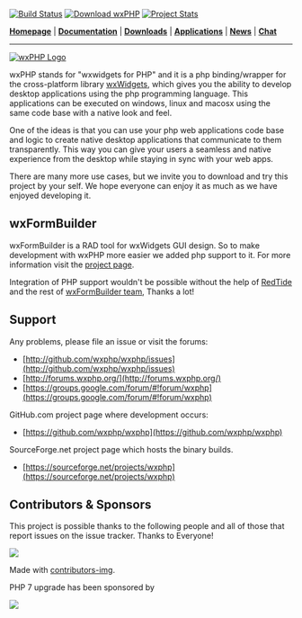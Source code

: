 [![Build Status](https://img.shields.io/travis/wxphp/wxphp/master.svg?style=flat-square)](https://travis-ci.org/wxphp/wxphp)
[![Download wxPHP](https://img.shields.io/sourceforge/dw/wxphp.svg)](https://sourceforge.net/projects/wxphp/files/latest/download)
[![Project Stats](https://www.openhub.net/p/wxphp/widgets/project_thin_badge?format=gif)](https://www.openhub.net/p/wxphp)

**[Homepage](http://wxphp.org/)**
|
**[Documentation](http://github.com/wxphp/wxphp/wiki)**
|
**[Downloads](http://wxphp.org/download)**
|
**[Applications](http://wxphp.org/applications)**
|
**[News](http://wxphp.org/news)**
|
**[Chat](http://wxphp.org/chat)**

---

[![wxPHP Logo](http://wxphp.org/themes/wxphp/images/logo.png)](http://wxphp.org)

wxPHP stands for "wxwidgets for PHP" and it is a php binding/wrapper
for the cross-platform library [wxWidgets](http://wxwidgets.org/),
which gives you the ability to develop desktop applications using the
php programming language. This applications can be executed on windows,
linux and macosx using the same code base with a native look and feel.

One of the ideas is that you can use your php web applications code
base and logic to create native desktop applications that communicate
to them transparently. This way you can give your users a seamless and
native experience from the desktop while staying in sync with your
web apps.

There are many more use cases, but we invite you to download and
try this project by your self. We hope everyone can enjoy it as much
as we have enjoyed developing it.

## wxFormBuilder

wxFormBuilder is a RAD tool for wxWidgets GUI design. So to make
development with wxPHP more easier we added php support to it.
For more information visit the [project page](http://wxformbuilder.org/).

Integration of PHP support wouldn't be possible without the help
of [RedTide](https://github.com/redtide) and the rest of
[wxFormBuilder team](https://sourceforge.net/p/wxformbuilder/_members/),
Thanks a lot!

## Support

Any problems, please file an issue or visit the forums:

* [http://github.com/wxphp/wxphp/issues](http://github.com/wxphp/wxphp/issues)
* [http://forums.wxphp.org/](http://forums.wxphp.org/)
* [https://groups.google.com/forum/#!forum/wxphp](https://groups.google.com/forum/#!forum/wxphp)

GitHub.com project page where development occurs:

* [https://github.com/wxphp/wxphp](https://github.com/wxphp/wxphp)

SourceForge.net project page which hosts the binary builds.

* [https://sourceforge.net/projects/wxphp](https://sourceforge.net/projects/wxphp)

## Contributors & Sponsors

This project is possible thanks to the following people and all of
those that report issues on the issue tracker. Thanks to Everyone!

<a href="https://github.com/wxphp/wxphp/graphs/contributors">
  <img src="https://contributors-img.firebaseapp.com/image?repo=wxphp/wxphp" />
</a>

Made with [contributors-img](https://contributors-img.firebaseapp.com).

PHP 7 upgrade has been sponsored by

<a href="https://rangee.com/">
  <img src="https://rangee.com/wp-content/uploads/2018/09/Rangee_Logo_2018_small.jpg"/>
</a>
